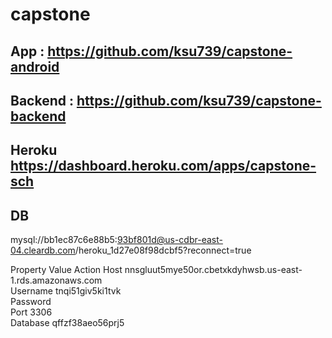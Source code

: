 # capstone

## App : https://github.com/ksu739/capstone-android
## Backend : https://github.com/ksu739/capstone-backend

## Heroku https://dashboard.heroku.com/apps/capstone-sch
## DB 
mysql://bb1ec87c6e88b5:93bf801d@us-cdbr-east-04.cleardb.com/heroku_1d27e08f98dcbf5?reconnect=true


Property	Value	Action
Host	nnsgluut5mye50or.cbetxkdyhwsb.us-east-1.rds.amazonaws.com	
Username tnqi51giv5ki1tvk	
Password	
Port	3306	
Database	qffzf38aeo56prj5

